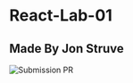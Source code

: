 # React-Lab-01

## Made By Jon Struve

![Submission PR](https://github.com/DeltaV401/react-lab-01/pull/1)